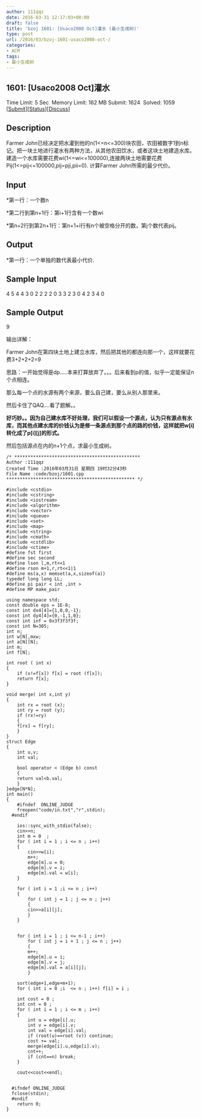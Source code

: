 ```yaml
---
author: 111qqz
date: 2016-03-31 12:17:03+00:00
draft: false
title: 'bzoj 1601: [Usaco2008 Oct]灌水 (最小生成树)'
type: post
url: /2016/03/bzoj-1601-usaco2008-oct-/
categories:
- ACM
tags:
- 最小生成树
---
```





## 1601: [Usaco2008 Oct]灌水


Time Limit: 5 Sec  Memory Limit: 162 MB
Submit: 1624  Solved: 1059
[[Submit](http://www.lydsy.com/JudgeOnline/submitpage.php?id=1601)][[Status](http://www.lydsy.com/JudgeOnline/problemstatus.php?id=1601)][[Discuss](http://www.lydsy.com/JudgeOnline/bbs.php?id=1601)]


## Description






Farmer John已经决定把水灌到他的n(1<=n<=300)块农田，农田被数字1到n标记。把一块土地进行灌水有两种方法，从其他农田饮水，或者这块土地建造水库。 建造一个水库需要花费wi(1<=wi<=100000),连接两块土地需要花费Pij(1<=pij<=100000,pij=pji,pii=0). 计算Farmer John所需的最少代价。






## Input






*第一行：一个数n

*第二行到第n+1行：第i+1行含有一个数wi

*第n+2行到第2n+1行：第n+1+i行有n个被空格分开的数，第j个数代表pij。






## Output






*第一行：一个单独的数代表最小代价.






## Sample Input




4
5
4
4
3
0 2 2 2
2 0 3 3
2 3 0 4
2 3 4 0





## Sample Output




9


输出详解：

Farmer John在第四块土地上建立水库，然后把其他的都连向那一个，这样就要花费3+2+2+2=9











思路：一开始觉得是dp.....本来打算放弃了。。。后来看到p的值，似乎一定能保证n个点相连。




那么每一个点的水源有两个来源，要么自己建，要么从别人那里来。




然后卡住了QAQ....看了题解。。




**好巧妙。。因为自己建水库不好处理，我们可以假设一个源点，认为只有源点有水库，而其他点建水库的价钱认为是修一条源点到那个点的路的价钱，这样就把w[i]转化成了p[i][j]的形式。**




然后包括源点在内的n+1个点，求最小生成树。






 

    
    /* ***********************************************
    Author :111qqz
    Created Time :2016年03月31日 星期四 19时32分43秒
    File Name :code/bzoj/1601.cpp
    ************************************************ */
    
    #include <cstdio>
    #include <cstring>
    #include <iostream>
    #include <algorithm>
    #include <vector>
    #include <queue>
    #include <set>
    #include <map>
    #include <string>
    #include <cmath>
    #include <cstdlib>
    #include <ctime>
    #define fst first
    #define sec second
    #define lson l,m,rt<<1
    #define rson m+1,r,rt<<1|1
    #define ms(a,x) memset(a,x,sizeof(a))
    typedef long long LL;
    #define pi pair < int ,int >
    #define MP make_pair
    
    using namespace std;
    const double eps = 1E-8;
    const int dx4[4]={1,0,0,-1};
    const int dy4[4]={0,-1,1,0};
    const int inf = 0x3f3f3f3f;
    const int N=305;
    int n;
    int w[N],mxw;
    int a[N][N];
    int m;
    int f[N];
    
    int root ( int x)
    {
        if (x!=f[x]) f[x] = root (f[x]);
        return f[x];
    }
    
    void merge( int x,int y)
    {
        int rx = root (x);
        int ry = root (y);
        if (rx!=ry)
        {
    	f[rx] = f[ry];
        }
    }
    struct Edge
    {
        int u,v;
        int val;
    
        bool operator < (Edge b) const
        {
    	return val<b.val;
        }
    }edge[N*N];
    int main()
    {
    	#ifndef  ONLINE_JUDGE 
    	freopen("code/in.txt","r",stdin);
      #endif
    
    	ios::sync_with_stdio(false);
    	cin>>n;
    	int m = 0  ;
    	for ( int i = 1 ; i <= n ; i++)
    	{
    	    cin>>w[i];
    	    m++;
    	    edge[m].u = 0;
    	    edge[m].v = i;
    	    edge[m].val = w[i];
    	}
    
    	for ( int i = 1 ;i <= n ; i++)
    	{
    	    for ( int j = 1 ; j <= n ; j++)
    	    {
    		cin>>a[i][j];
    	    }
    	}
    
    	
    	for ( int i = 1 ; i <= n-1 ; i++)
    	    for ( int j = i + 1 ; j <= n ; j++)
    	    {
    		m++;
    		edge[m].u = i;
    		edge[m].v = j;
    		edge[m].val = a[i][j];
    	    }
    
    	sort(edge+1,edge+m+1);
    	for ( int i = 0 ;i  <= n ; i++) f[i] = i ;
    	
    	int cost = 0 ;
    	int cnt = 0 ;
    	for ( int i = 1 ; i <= m ; i++)
    	{
    	    int u = edge[i].u;
    	    int v = edge[i].v;
    	    int val = edge[i].val;
    	    if (root(u)==root (v)) continue;
    	    cost += val;
    	    merge(edge[i].u,edge[i].v);
    	    cnt++;
    	    if (cnt==n) break;
    	}
    
    	cout<<cost<<endl;
    
    
      #ifndef ONLINE_JUDGE  
      fclose(stdin);
      #endif
        return 0;
    }
    



